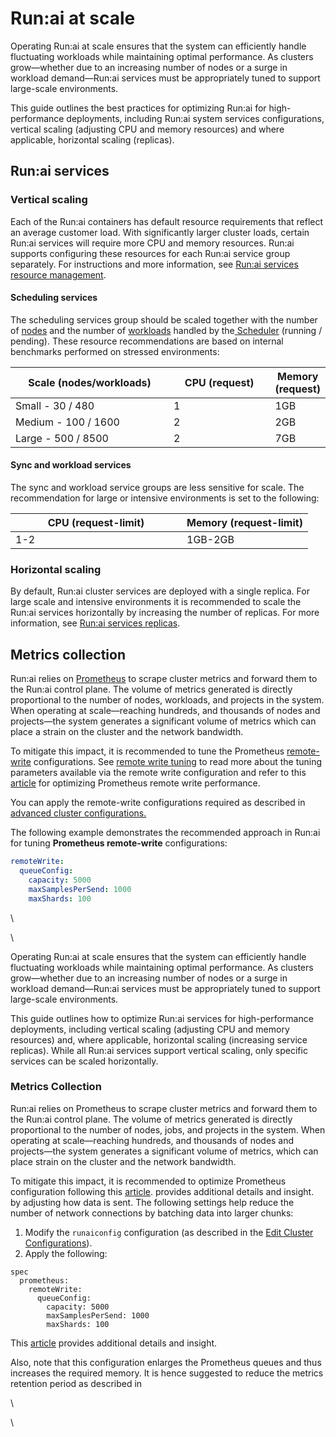 # Run:ai at scale

Operating Run:ai at scale ensures that the system can efficiently handle fluctuating workloads while maintaining optimal performance. As clusters grow—whether due to an increasing number of nodes or a surge in workload demand—Run:ai services must be appropriately tuned to support large-scale environments.

This guide outlines the best practices for optimizing Run:ai for high-performance deployments, including Run:ai system services configurations, vertical scaling (adjusting CPU and memory resources) and where applicable, horizontal scaling (replicas).&#x20;

## Run:ai services

### Vertical scaling

Each of the Run:ai containers has default resource requirements that reflect an average customer load. With significantly larger cluster loads, certain Run:ai services will require more CPU and memory resources. Run:ai supports configuring these resources for each Run:ai service group separately.  For instructions and more information, see [Run:ai services resource management](../advanced-setup/advanced-cluster-configurations.md#run-ai-services-resource-management).&#x20;

#### Scheduling services

The scheduling services group should be scaled together with the number of [nodes](../manage-ai-initiatives/managing-your-resources/nodes.md) and the number of [workloads](../workloads-in-runai/workloads.md) handled by the[ Scheduler](../scheduling-and-resource-optimization/scheduling/how-the-scheduler-works.md) (running / pending). These resource recommendations are based on internal benchmarks performed on stressed environments:

<table><thead><tr><th width="246">Scale (nodes/workloads)</th><th width="154">CPU (request)</th><th>Memory (request)</th></tr></thead><tbody><tr><td>Small - 30 / 480</td><td>1</td><td>1GB</td></tr><tr><td>Medium - 100 / 1600</td><td>2</td><td>2GB</td></tr><tr><td>Large - 500 / 8500</td><td>2</td><td>7GB</td></tr></tbody></table>

#### Sync and workload services

The sync and workload service groups are less sensitive for scale. The recommendation for large or intensive environments is set to the following:

<table><thead><tr><th width="258">CPU (request-limit)</th><th>Memory (request-limit)</th></tr></thead><tbody><tr><td>1-2</td><td>1GB-2GB</td></tr></tbody></table>

### Horizontal scaling

By default, Run:ai cluster services are deployed with a single replica. For large scale and intensive environments it is recommended to scale the Run:ai services horizontally by increasing the number of replicas. For more information, see [Run:ai services replicas](../advanced-setup/advanced-cluster-configurations.md#run-ai-services-replicas).

## Metrics collection

Run:ai relies on [Prometheus](../cluster-installation/system-requirements.md#prometheus) to scrape cluster metrics and forward them to the Run:ai control plane. The volume of metrics generated is directly proportional to the number of nodes, workloads, and projects in the system. When operating at scale—reaching hundreds, and thousands of nodes and projects—the system generates a significant volume of metrics which can place a strain on the cluster and the network bandwidth.&#x20;

To mitigate this impact, it is recommended to tune the Prometheus [remote-write](https://prometheus.io/docs/specs/remote_write_spec/) configurations. See [remote write tuning](https://prometheus.io/docs/practices/remote_write/#remote-write-tuning) to read more about the tuning parameters available via the remote write configuration and refer to this [article](https://last9.io/blog/optimizing-prometheus-remote-write-performance-guide/) for optimizing Prometheus remote write performance.

You can apply the remote-write configurations required as described in [advanced cluster configurations.](../advanced-setup/advanced-cluster-configurations.md#prometheus)

The following example demonstrates the recommended approach in Run:ai for tuning **Prometheus remote-write** configurations:

```yaml
remoteWrite:
  queueConfig:
    capacity: 5000
    maxSamplesPerSend: 1000
    maxShards: 100
```



\


\


Operating Run:ai at scale ensures that the system can efficiently handle fluctuating workloads while maintaining optimal performance. As clusters grow—whether due to an increasing number of nodes or a surge in workload demand—Run:ai services must be appropriately tuned to support large-scale environments.

This guide outlines how to optimize Run:ai services for high-performance deployments, including vertical scaling (adjusting CPU and memory resources) and, where applicable, horizontal scaling (increasing service replicas). While all Run:ai services support vertical scaling, only specific services can be scaled horizontally.

### Metrics Collection

Run:ai relies on Prometheus to scrape cluster metrics and forward them to the Run:ai control plane. The volume of metrics generated is directly proportional to the number of nodes, jobs, and projects in the system. When operating at scale—reaching hundreds, and thousands of nodes and projects—the system generates a significant volume of metrics, which can place strain on the cluster and the network bandwidth.&#x20;

To mitigate this impact, it is recommended to optimize Prometheus configuration following this [article](https://last9.io/blog/optimizing-prometheus-remote-write-performance-guide/). provides additional details and insight. by adjusting how data is sent. The following settings help reduce the number of network connections by batching data into larger chunks:

1. Modify the `runaiconfig` configuration (as described in the [Edit Cluster Configurations](https://docs.run.ai/latest/admin/config/advanced-cluster-config/#edit-cluster-configurations)).
2. Apply the following:

```
spec
  prometheus:
    remoteWrite:
      queueConfig:
        capacity: 5000
        maxSamplesPerSend: 1000
        maxShards: 100
```

This [article](https://last9.io/blog/optimizing-prometheus-remote-write-performance-guide/) provides additional details and insight.

Also, note that this configuration enlarges the Prometheus queues and thus increases the required memory. It is hence suggested to reduce the metrics retention period as described in&#x20;







\


\
